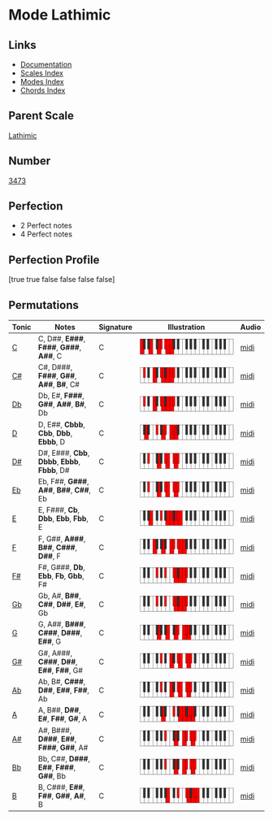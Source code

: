 # Mode Lathimic

## Links

- [Documentation](index.md)
- [Scales Index](Scales.md)
- [Modes Index](Modes.md)
- [Chords Index](Chords.md)

## Parent Scale

[Lathimic](ScaleLathimic.md)

## Number

[3473](https://ianring.com/musictheory/scales/3473)

## Perfection

- 2 Perfect notes
- 4 Perfect notes

## Perfection Profile

[true true false false false false]

## Permutations

| Tonic | Notes | Signature | Illustration | Audio |
|-------|-------|-----------|--------------|-------|
| [C](ModeCNaturalLathimic.md) | C, D##, **E###**, **F###**, **G###**, **A##**, C | C | ![CNaturalLathimic](ModeCNaturalLathimic.png) | [midi](https://github.com/edipermadi/music/blob/main/docs/ModeCNaturalLathimic.mid?raw=true) |
| [C#](ModeCSharpLathimic.md) | C#, D###, **F###**, **G##**, **A##**, **B#**, C# | C | ![CSharpLathimic](ModeCSharpLathimic.png) | [midi](https://github.com/edipermadi/music/blob/main/docs/ModeCSharpLathimic.mid?raw=true) |
| [Db](ModeDFlatLathimic.md) | Db, E#, **F###**, **G##**, **A##**, **B#**, Db | C | ![DFlatLathimic](ModeDFlatLathimic.png) | [midi](https://github.com/edipermadi/music/blob/main/docs/ModeDFlatLathimic.mid?raw=true) |
| [D](ModeDNaturalLathimic.md) | D, E##, **Cbbb**, **Cbb**, **Dbb**, **Ebbb**, D | C | ![DNaturalLathimic](ModeDNaturalLathimic.png) | [midi](https://github.com/edipermadi/music/blob/main/docs/ModeDNaturalLathimic.mid?raw=true) |
| [D#](ModeDSharpLathimic.md) | D#, E###, **Cbb**, **Dbbb**, **Ebbb**, **Fbbb**, D# | C | ![DSharpLathimic](ModeDSharpLathimic.png) | [midi](https://github.com/edipermadi/music/blob/main/docs/ModeDSharpLathimic.mid?raw=true) |
| [Eb](ModeEFlatLathimic.md) | Eb, F##, **G###**, **A##**, **B##**, **C##**, Eb | C | ![EFlatLathimic](ModeEFlatLathimic.png) | [midi](https://github.com/edipermadi/music/blob/main/docs/ModeEFlatLathimic.mid?raw=true) |
| [E](ModeENaturalLathimic.md) | E, F###, **Cb**, **Dbb**, **Ebb**, **Fbb**, E | C | ![ENaturalLathimic](ModeENaturalLathimic.png) | [midi](https://github.com/edipermadi/music/blob/main/docs/ModeENaturalLathimic.mid?raw=true) |
| [F](ModeFNaturalLathimic.md) | F, G##, **A###**, **B##**, **C###**, **D##**, F | C | ![FNaturalLathimic](ModeFNaturalLathimic.png) | [midi](https://github.com/edipermadi/music/blob/main/docs/ModeFNaturalLathimic.mid?raw=true) |
| [F#](ModeFSharpLathimic.md) | F#, G###, **Db**, **Ebb**, **Fb**, **Gbb**, F# | C | ![FSharpLathimic](ModeFSharpLathimic.png) | [midi](https://github.com/edipermadi/music/blob/main/docs/ModeFSharpLathimic.mid?raw=true) |
| [Gb](ModeGFlatLathimic.md) | Gb, A#, **B##**, **C##**, **D##**, **E#**, Gb | C | ![GFlatLathimic](ModeGFlatLathimic.png) | [midi](https://github.com/edipermadi/music/blob/main/docs/ModeGFlatLathimic.mid?raw=true) |
| [G](ModeGNaturalLathimic.md) | G, A##, **B###**, **C###**, **D###**, **E##**, G | C | ![GNaturalLathimic](ModeGNaturalLathimic.png) | [midi](https://github.com/edipermadi/music/blob/main/docs/ModeGNaturalLathimic.mid?raw=true) |
| [G#](ModeGSharpLathimic.md) | G#, A###, **C###**, **D##**, **E##**, **F##**, G# | C | ![GSharpLathimic](ModeGSharpLathimic.png) | [midi](https://github.com/edipermadi/music/blob/main/docs/ModeGSharpLathimic.mid?raw=true) |
| [Ab](ModeAFlatLathimic.md) | Ab, B#, **C###**, **D##**, **E##**, **F##**, Ab | C | ![AFlatLathimic](ModeAFlatLathimic.png) | [midi](https://github.com/edipermadi/music/blob/main/docs/ModeAFlatLathimic.mid?raw=true) |
| [A](ModeANaturalLathimic.md) | A, B##, **D##**, **E#**, **F##**, **G#**, A | C | ![ANaturalLathimic](ModeANaturalLathimic.png) | [midi](https://github.com/edipermadi/music/blob/main/docs/ModeANaturalLathimic.mid?raw=true) |
| [A#](ModeASharpLathimic.md) | A#, B###, **D###**, **E##**, **F###**, **G##**, A# | C | ![ASharpLathimic](ModeASharpLathimic.png) | [midi](https://github.com/edipermadi/music/blob/main/docs/ModeASharpLathimic.mid?raw=true) |
| [Bb](ModeBFlatLathimic.md) | Bb, C##, **D###**, **E##**, **F###**, **G##**, Bb | C | ![BFlatLathimic](ModeBFlatLathimic.png) | [midi](https://github.com/edipermadi/music/blob/main/docs/ModeBFlatLathimic.mid?raw=true) |
| [B](ModeBNaturalLathimic.md) | B, C###, **E##**, **F##**, **G##**, **A#**, B | C | ![BNaturalLathimic](ModeBNaturalLathimic.png) | [midi](https://github.com/edipermadi/music/blob/main/docs/ModeBNaturalLathimic.mid?raw=true) |
